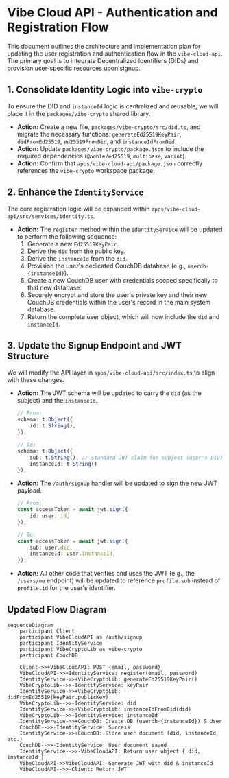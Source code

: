 # Vibe Cloud API - Authentication and Registration Flow

This document outlines the architecture and implementation plan for updating the user registration and authentication flow in the `vibe-cloud-api`. The primary goal is to integrate Decentralized Identifiers (DIDs) and provision user-specific resources upon signup.

## 1. Consolidate Identity Logic into `vibe-crypto`

To ensure the DID and `instanceId` logic is centralized and reusable, we will place it in the `packages/vibe-crypto` shared library.

-   **Action:** Create a new file, `packages/vibe-crypto/src/did.ts`, and migrate the necessary functions: `generateEd25519KeyPair`, `didFromEd25519`, `ed25519FromDid`, and `instanceIdFromDid`.
-   **Action:** Update `packages/vibe-crypto/package.json` to include the required dependencies (`@noble/ed25519`, `multibase`, `varint`).
-   **Action:** Confirm that `apps/vibe-cloud-api/package.json` correctly references the `vibe-crypto` workspace package.

## 2. Enhance the `IdentityService`

The core registration logic will be expanded within `apps/vibe-cloud-api/src/services/identity.ts`.

-   **Action:** The `register` method within the `IdentityService` will be updated to perform the following sequence:
    1.  Generate a new `Ed25519KeyPair`.
    2.  Derive the `did` from the public key.
    3.  Derive the `instanceId` from the `did`.
    4.  Provision the user's dedicated CouchDB database (e.g., `userdb-{instanceId}`).
    5.  Create a new CouchDB user with credentials scoped specifically to that new database.
    6.  Securely encrypt and store the user's private key and their new CouchDB credentials within the user's record in the main system database.
    7.  Return the complete user object, which will now include the `did` and `instanceId`.

## 3. Update the Signup Endpoint and JWT Structure

We will modify the API layer in `apps/vibe-cloud-api/src/index.ts` to align with these changes.

-   **Action:** The JWT schema will be updated to carry the `did` (as the subject) and the `instanceId`.

    ```typescript
    // From:
    schema: t.Object({
        id: t.String(),
    }),

    // To:
    schema: t.Object({
        sub: t.String(), // Standard JWT claim for subject (user's DID)
        instanceId: t.String()
    }),
    ```

-   **Action:** The `/auth/signup` handler will be updated to sign the new JWT payload.

    ```typescript
    // From:
    const accessToken = await jwt.sign({
        id: user._id,
    });

    // To:
    const accessToken = await jwt.sign({
        sub: user.did,
        instanceId: user.instanceId,
    });
    ```

-   **Action:** All other code that verifies and uses the JWT (e.g., the `/users/me` endpoint) will be updated to reference `profile.sub` instead of `profile.id` for the user's identifier.

## Updated Flow Diagram

```mermaid
sequenceDiagram
    participant Client
    participant VibeCloudAPI as /auth/signup
    participant IdentityService
    participant VibeCryptoLib as vibe-crypto
    participant CouchDB

    Client->>+VibeCloudAPI: POST (email, password)
    VibeCloudAPI->>+IdentityService: register(email, password)
    IdentityService->>+VibeCryptoLib: generateEd25519KeyPair()
    VibeCryptoLib-->>-IdentityService: keyPair
    IdentityService->>+VibeCryptoLib: didFromEd25519(keyPair.publicKey)
    VibeCryptoLib-->>-IdentityService: did
    IdentityService->>+VibeCryptoLib: instanceIdFromDid(did)
    VibeCryptoLib-->>-IdentityService: instanceId
    IdentityService->>+CouchDB: Create DB (userdb-{instanceId}) & User
    CouchDB-->>-IdentityService: Success
    IdentityService->>+CouchDB: Store user document (did, instanceId, etc.)
    CouchDB-->>-IdentityService: User document saved
    IdentityService-->>-VibeCloudAPI: Return user object { did, instanceId }
    VibeCloudAPI->>VibeCloudAPI: Generate JWT with did & instanceId
    VibeCloudAPI-->>-Client: Return JWT
```
